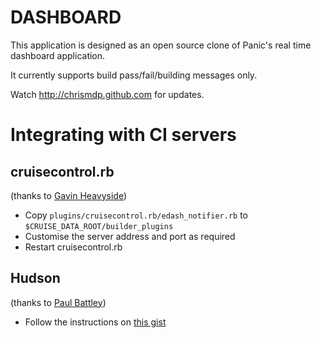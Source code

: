 DASHBOARD
=========

This application is designed as an open source clone of Panic's real time dashboard application.

It currently supports build pass/fail/building messages only.

Watch http://chrismdp.github.com for updates.

Integrating with CI servers
===========================

cruisecontrol.rb
----------------
(thanks to [Gavin Heavyside](http://twitter.com/_hgavin))

* Copy `plugins/cruisecontrol.rb/edash_notifier.rb` to `$CRUISE_DATA_ROOT/builder_plugins`
* Customise the server address and port as required
* Restart cruisecontrol.rb

Hudson
------
(thanks to [Paul Battley](http://twitter.com/threedaymonk))

* Follow the instructions on [this gist](http://gist.github.com/349022)
